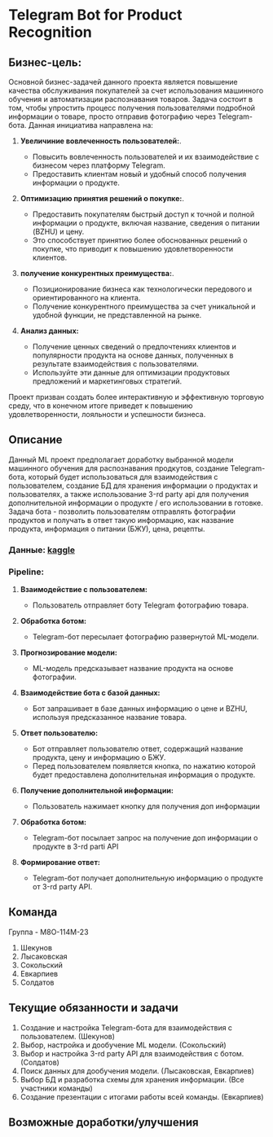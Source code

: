 # Telegram Bot for Product Recognition

## Бизнес-цель:

Основной бизнес-задачей данного проекта является повышение качества обслуживания покупателей за счет использования машинного обучения и автоматизации распознавания товаров. Задача состоит в том, чтобы упростить процесс получения пользователями подробной информации о товаре, просто отправив фотографию через Telegram-бота. Данная инициатива направлена на:

1. **Увеличиние вовлеченность пользователей:**.
   - Повысить вовлеченность пользователей и их взаимодействие с бизнесом через платформу Telegram.
   - Предоставить клиентам новый и удобный способ получения информации о продукте.

2. **Оптимизацию принятия решений о покупке:**.
   - Предоставить покупателям быстрый доступ к точной и полной информации о продукте, включая название, сведения о питании (BZHU) и цену.
   - Это способствует принятию более обоснованных решений о покупке, что приводит к повышению удовлетворенности клиентов.

3. **получение конкурентных преимущества:**.
   - Позиционирование бизнеса как технологически передового и ориентированного на клиента.
   - Получение конкурентного преимущества за счет уникальной и удобной функции, не представленной на рынке.

4. **Анализ данных:**
   - Получение ценных сведений о предпочтениях клиентов и популярности продукта на основе данных, полученных в результате взаимодействия с пользователями.
   - Используйте эти данные для оптимизации продуктовых предложений и маркетинговых стратегий.

Проект призван создать более интерактивную и эффективную торговую среду, что в конечном итоге приведет к повышению удовлетворенности, лояльности и успешности бизнеса.

## Описание

Данный ML проект предполагает доработку выбранной модели машинного обучения для распознавания продкутов, создание Telegram-бота, который будет использоваться для взаимодействия с пользователем, создание БД для хранения информации о продуктах и пользователях, а также использование 3-rd party api для получения дополнительной информации о продукте / его использовании в готовке. Задача бота - позволить пользователям отправлять фотографии продуктов и получать в ответ такую информацию, как название продукта, информация о питании (БЖУ), цена, рецепты.

### Данные: [kaggle](https://www.kaggle.com/datasets/marquis03/plants-classification)

### Pipeline:

1. **Взаимодействие с пользователем:**
    - Пользователь отправляет боту Telegram фотографию товара.

2. **Обработка ботом:**
    - Telegram-бот пересылает фотографию развернутой ML-модели.

3. **Прогнозирование модели:**
    - ML-модель предсказывает название продукта на основе фотографии.

4. **Взаимодействие бота с базой данных:**
    - Бот запрашивает в базе данных информацию о цене и BZHU, используя предсказанное название товара.

5. **Ответ пользователю:**
    - Бот отправляет пользователю ответ, содержащий название продукта, цену и информацию о БЖУ.
    - Перед пользователем появляется кнопка, по нажатию которой будет предоставлена дополнительная информация о продукте.

6. **Получение дополнительной информации:**
    - Пользователь нажимает кнопку для получения доп информации

7. **Обработка ботом:**
    - Telegram-бот посылает запрос на получение доп информации о продукте в 3-rd parti API

8. **Формирование ответ:**
    - Telegram-бот получает дополнительную информацию о продукте от 3-rd party API.


## Команда

Группа - М8O-114М-23
1. Шекунов
2. Лысаковская
3. Сокольский
4. Евкарпиев
5. Солдатов

## Текущие обязанности и задачи

1. Создание и настройка Telegram-бота для взаимодействия с пользователем. (Шекунов)
2. Выбор, настройка и дообучение ML модели. (Сокольский)
3. Выбор и настройка 3-rd party API для взаимодействия с ботом. (Солдатов)
4. Поиск данных для дообучения модели. (Лысаковская, Евкарпиев)
5. Выбор БД и разработка схемы для хранения информации. (Все участники команды)
6. Создание презентации с итогами работы всей команды. (Евкарпиев)

## Возможные доработки/улучшения

